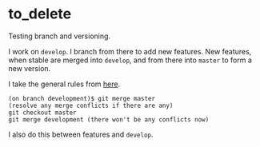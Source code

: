 # to_delete
Testing branch and versioning.

I work on `develop`. I branch from there to add new features. New features, when stable are merged into `develop`, and from there into `master` to form a new version.

I take the general rules from [here](https://stackoverflow.com/a/14168817).

    (on branch development)$ git merge master
    (resolve any merge conflicts if there are any)
    git checkout master
    git merge development (there won't be any conflicts now)

I also do this between features and `develop`.
